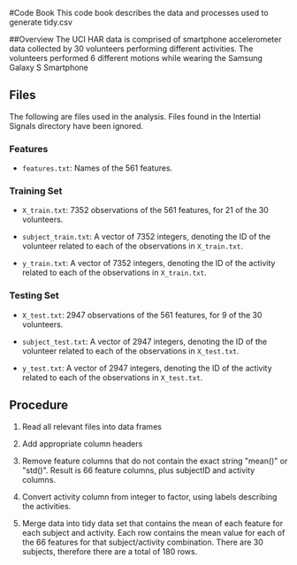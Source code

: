 #Code Book
This code book describes the data and processes used to generate tidy.csv

##Overview
The UCI HAR data is comprised of smartphone accelerometer data collected by 30 volunteers performing different activities. The volunteers performed 6 different motions while wearing the Samsung Galaxy S Smartphone

## Files
The following are files used in the analysis. Files found in the Intertial Signals directory have been ignored. 

### Features
* `features.txt`: Names of the 561 features.

### Training Set

* `X_train.txt`: 7352 observations of the 561 features, for 21 of the 30 volunteers.

* `subject_train.txt`: A vector of 7352 integers, denoting the ID of the volunteer related to each of the observations in `X_train.txt`.

* `y_train.txt`: A vector of 7352 integers, denoting the ID of the activity related to each of the observations in `X_train.txt`.

### Testing Set
* `X_test.txt`: 2947 observations of the 561 features, for 9 of the 30 volunteers.

* `subject_test.txt`: A vector of 2947 integers, denoting the ID of the volunteer related to each of the observations in `X_test.txt`.

* `y_test.txt`: A vector of 2947 integers, denoting the ID of the activity related to each of the observations in `X_test.txt`.

## Procedure
1. Read all relevant files into data frames 

2. Add appropriate column headers

3. Remove feature columns that do not contain the exact string "mean()" or "std()". Result is 66 feature columns, plus subjectID and activity columns.

4. Convert activity column from integer to factor, using labels describing the activities.

5. Merge data into tidy data set that contains the mean of each feature for each subject and activity. Each row contains the mean value for each of the 66 features for that subject/activity combination. There are 30 subjects, therefore there are a total of 180 rows.
